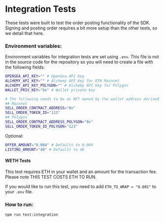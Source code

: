 # Integration Tests

These tests were built to test the order posting functionality of the SDK. Signing and posting order requires a bit more setup than the other tests, so we detail that here.

### Environment variables:

Environment variables for integration tests are set using `.env`. This file is not in the source code for the repository so you will need to create a file with the following fields:

```bash
OPENSEA_API_KEY="" # OpenSea API Key
ALCHEMY_API_KEY="" # Alchemy API Key for ETH Mainnet
ALCHEMY_API_KEY_POLYGON="" # Alchemy API Key for Polygon
WALLET_PRIV_KEY="0x" # Wallet private key

# The following needs to be an NFT owned by the wallet address derived from WALLET_PRIV_KEY
## Mainnet
SELL_ORDER_CONTRACT_ADDRESS="0x"
SELL_ORDER_TOKEN_ID="123"
## Polygon
SELL_ORDER_CONTRACT_ADDRESS_POLYGON="0x"
SELL_ORDER_TOKEN_ID_POLYGON="123"
```

Optional:

```bash
OFFER_AMOUNT="0.004" # Defaults to 0.004
LISTING_AMOUNT="40" # Defaults to 40
```

#### WETH Tests

This test requires ETH in your wallet and an amount for the transaction fee. Please note THIS TEST COSTS ETH TO RUN.

If you would like to run this test, you need to add `ETH_TO_WRAP = "0.001"` to your `.env` file.

### How to run:

```
npm run test:integration
```
